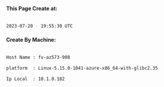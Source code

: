 
   
#### This Page Create at:

```bash

2023-07-20 - 19:55:30 UTC

```

#### Create By Machine:

```bash

Host Name : fv-az573-908

platform  : Linux-5.15.0-1041-azure-x86_64-with-glibc2.35

Ip Local  : 10.1.0.182

```

